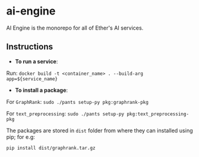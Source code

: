 # ai-engine

AI Engine is the monorepo for all of Ether's AI services.

## Instructions 

- **To run a service**:

Run: `docker build -t <container_name> . --build-arg app=${service_name}`

- **To install a package**:

For `GraphRank`: `sudo ./pants setup-py pkg:graphrank-pkg`

For `text_preprocessing`: `sudo ./pants setup-py pkg:text_preprocessing-pkg`

The packages are stored in `dist` folder from where they can installed using pip; for e.g:

`pip install dist/graphrank.tar.gz`